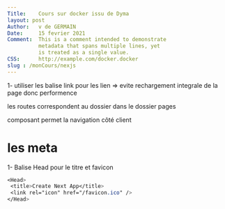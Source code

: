 ```yaml
---
Title:    Cours sur docker issu de Dyma
layout: post 
Author:   v de GERMAIN  
Date:     15 fevrier 2021 
Comment:  This is a comment intended to demonstrate  
          metadata that spans multiple lines, yet  
          is treated as a single value.  
CSS:      http://example.com/docker.docker
slug : /monCours/nexjs
---
```


1- utiliser les balise link pour les lien => evite rechargement integrale de la page donc performence

 les routes correspondent au dossier dans le dossier pages

 <Link> composant permet la navigation côté client

 # les meta 
 1- Balise Head pour le titre et favicon  
 ```CSS 
 <Head>
  <title>Create Next App</title>
  <link rel="icon" href="/favicon.ico" />
</Head>
```  
 